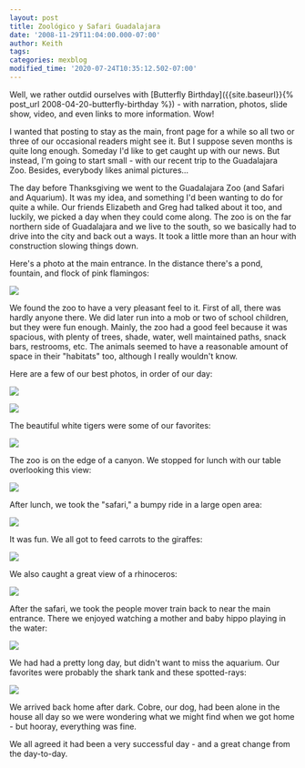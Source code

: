 ```yaml
---
layout: post
title: Zoológico y Safari Guadalajara
date: '2008-11-29T11:04:00.000-07:00'
author: Keith
tags:
categories: mexblog
modified_time: '2020-07-24T10:35:12.502-07:00'
---
```

Well, we rather outdid ourselves with
[Butterfly Birthday]({{site.baseurl}}{% post_url
2008-04-20-butterfly-birthday
%}) - with
narration, photos, slide show, video, and even links to more information. Wow!

I wanted that posting to stay as the main, front page
for a while so all two or three of our occasional readers might see it.
But I suppose seven months is quite long enough. Someday I'd like to get
caught up with our news. But instead, I'm going to start small - with
our recent trip to the Guadalajara Zoo. Besides, everybody likes animal
pictures...

The day before Thanksgiving we went to the Guadalajara Zoo (and Safari
and Aquarium). It was my idea, and something I'd been wanting to do for
quite a while. Our friends Elizabeth and Greg had talked about it too,
and luckily, we picked a day when they could come along. The zoo is on
the far northern side of Guadalajara and we live to the south, so we
basically had to drive into the city and back out a ways. It took a
little more than an hour with construction slowing things down.

Here's a photo at the main entrance. In the distance there's a pond,
fountain, and flock of pink flamingos:

[![]({{site.baseurl}}/assets/images/IMG_5802.JPG)]({{site.baseurl}}/assets/images/IMG_5802.JPG)

We found the zoo to have a very pleasant feel to it. First of all, there
was hardly anyone there. We did later run into a mob or two of school
children, but they were fun enough. Mainly, the zoo had a good feel
because it was spacious, with plenty of trees, shade, water, well
maintained paths, snack bars, restrooms, etc. The animals seemed to have
a reasonable amount of space in their "habitats" too, although I really
wouldn't know.

Here are a few of our best photos, in order of our day:

[![]({{site.baseurl}}/assets/images/IMG_5813.JPG)]({{site.baseurl}}/assets/images/IMG_5813.JPG)

[![]({{site.baseurl}}/assets/images/IMG_5815.JPG)]({{site.baseurl}}/assets/images/IMG_5815.JPG)

The beautiful white tigers were some of our favorites:

[![]({{site.baseurl}}/assets/images/IMG_5825.JPG)]({{site.baseurl}}/assets/images/IMG_5825.JPG)

The zoo is on the edge of a canyon. We stopped for lunch with our table
overlooking this view:

[![]({{site.baseurl}}/assets/images/IMG_5834.JPG)]({{site.baseurl}}/assets/images/IMG_5834.JPG)

After lunch, we took the "safari," a bumpy ride in a large open area:

[![]({{site.baseurl}}/assets/images/IMG_5842.JPG)]({{site.baseurl}}/assets/images/IMG_5842.JPG)

It was fun. We all got to feed carrots to the giraffes:

[![]({{site.baseurl}}/assets/images/IMG_5851.JPG)]({{site.baseurl}}/assets/images/IMG_5851.JPG)

We also caught a great view of a rhinoceros:

[![]({{site.baseurl}}/assets/images/IMG_5863.JPG)]({{site.baseurl}}/assets/images/IMG_5863.JPG)

After the safari, we took the people mover train back to near the main
entrance. There we enjoyed watching a mother and baby hippo playing in
the water:

[![]({{site.baseurl}}/assets/images/IMG_5866.JPG)]({{site.baseurl}}/assets/images/IMG_5866.JPG)

We had had a pretty long day, but didn't want to miss the aquarium. Our
favorites were probably the shark tank and these spotted-rays:

[![]({{site.baseurl}}/assets/images/IMG_5869.JPG)]({{site.baseurl}}/assets/images/IMG_5869.JPG)

We arrived back home after dark. Cobre, our dog, had been alone in the
house all day so we were wondering what we might find when we got home -
but hooray, everything was fine.

We all agreed it had been a very successful day - and a great change
from the day-to-day.
